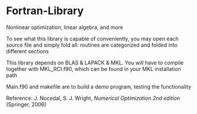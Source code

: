 # Fortran-Library
Nonlinear optimization, linear algebra, and more 

To see what this library is capable of conveniently, you may open each source file and simply fold all: routines are categorized and folded into different sections

This library depends on BLAS & LAPACK & MKL. You will have to compile together with MKL_RCI.f90, which can be found in your MKL installation path

Main.f90 and makefile are to build a demo program, testing the functionality

Reference:
J. Nocedal, S. J. Wright, *Numerical Optimization 2nd edition* (Springer, 2006)
